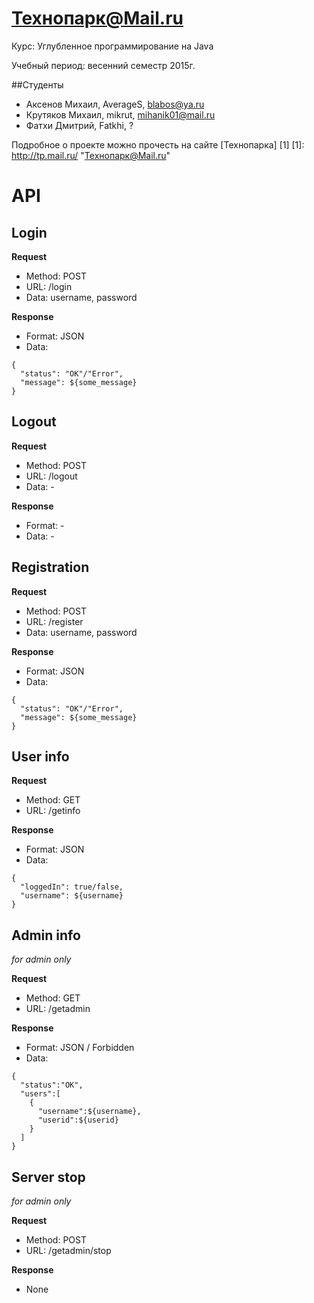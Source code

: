 Технопарк@Mail.ru
============
Курс: Углубленное программирование на Java

Учебный период: весенний семестр 2015г.

##Студенты
* Аксенов Михаил, AverageS, blabos@ya.ru
* Крутяков Михаил, mikrut, mihanik01@mail.ru
* Фатхи Дмитрий, Fatkhi, ?

Подробное о проекте можно прочесть на сайте [Технопарка] [1]
[1]: http://tp.mail.ru/ "Технопарк@Mail.ru"

# API

## Login

**Request**
* Method: POST
* URL: /login
* Data: username, password

**Response**
* Format: JSON
* Data:
```
{
  "status": "OK"/"Error",
  "message": ${some_message}
}
```

## Logout

**Request**
* Method: POST
* URL: /logout
* Data: -

**Response**
* Format: -
* Data: -

## Registration

**Request**
* Method: POST
* URL: /register
* Data: username, password

**Response**
* Format: JSON
* Data:
```
{
  "status": "OK"/"Error",
  "message": ${some_message}
}
```

## User info

**Request**
* Method: GET
* URL: /getinfo

**Response**
* Format: JSON
* Data:
```
{
  "loggedIn": true/false,
  "username": ${username}
}
```

## Admin info
_for admin only_

**Request**
* Method: GET
* URL: /getadmin

**Response**
* Format: JSON / Forbidden
* Data:
```
{
  "status":"OK",
  "users":[
    {
      "username":${username},
      "userid":${userid}
    }
  ]
}
```

## Server stop
_for admin only_

**Request**
* Method: POST
* URL: /getadmin/stop

**Response**
* None
